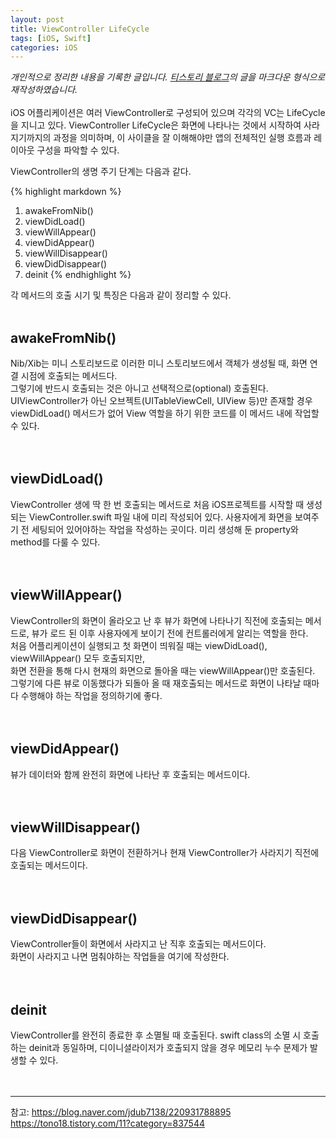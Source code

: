```yaml
---
layout: post
title: ViewController LifeCycle
tags: [iOS, Swift]
categories: iOS
---
```

*개인적으로 정리한 내용을 기록한 글입니다. [티스토리 블로그](https://be-beee.tistory.com)의 글을 마크다운 형식으로 재작성하였습니다.* <br><br>
iOS 어플리케이션은 여러 ViewController로 구성되어 있으며 각각의 VC는 LifeCycle을 지니고 있다.
ViewController LifeCycle은 화면에 나타나는 것에서 시작하여 사라지기까지의 과정을 의미하며, 이 사이클을 잘 이해해야만 앱의 전체적인 실행 흐름과 레이아웃 구성을 파악할 수 있다.
 
ViewController의 생명 주기 단계는 다음과 같다.

{% highlight markdown %}
1. awakeFromNib()
2. viewDidLoad()
3. viewWillAppear()
4. viewDidAppear()
5. viewWillDisappear()
6. viewDidDisappear()
7. deinit
{% endhighlight %}
 
각 메서드의 호출 시기 및 특징은 다음과 같이 정리할 수 있다.
<br><br>

## awakeFromNib()
Nib/Xib는 미니 스토리보드로 이러한 미니 스토리보드에서 객체가 생성될 때, 화면 연결 시점에 호출되는 메서드다.<br>
그렇기에 반드시 호출되는 것은 아니고 선택적으로(optional) 호출된다. UIViewController가 아닌 오브젝트(UITableViewCell, UIView 등)만 존재할 경우 viewDidLoad() 메서드가 없어 View 역할을 하기 위한 코드를 이 메서드 내에 작업할 수 있다.
<br>
<br>
<br>
 
## viewDidLoad()
ViewController 생에 딱 한 번 호출되는 메서드로 처음 iOS프로젝트를 시작할 때 생성 되는 ViewController.swift 파일 내에 미리 작성되어 있다. 사용자에게 화면을 보여주기 전 세팅되어 있어야하는 작업을 작성하는 곳이다. 미리 생성해 둔 property와 method를 다룰 수 있다.
<br>
<br>
<br>
 
## viewWillAppear()
ViewController의 화면이 올라오고 난 후 뷰가 화면에 나타나기 직전에 호출되는 메서드로, 뷰가 로드 된 이후 사용자에게 보이기 전에 컨트롤러에게 알리는 역할을 한다.<br>
처음 어플리케이션이 실행되고 첫 화면이 띄워질 때는 viewDidLoad(), viewWillAppear() 모두 호출되지만, <br>
화면 전환을 통해 다시 현재의 화면으로 돌아올 때는 viewWillAppear()만 호출된다.<br>
그렇기에 다른 뷰로 이동했다가 되돌아 올 때 재호출되는 메서드로 화면이 나타날 때마다 수행해야 하는 작업을 정의하기에 좋다.
<br>
<br>
<br>
 
## viewDidAppear()
뷰가 데이터와 함께 완전히 화면에 나타난 후 호출되는 메서드이다.
<br>
<br>
<br>
 
## viewWillDisappear()
다음 ViewController로 화면이 전환하거나 현재 ViewController가 사라지기 직전에 호출되는 메서드이다.
<br>
<br>
<br>
 
## viewDidDisappear()
ViewController들이 화면에서 사라지고 난 직후 호출되는 메서드이다.<br>
화면이 사라지고 나면 멈춰야하는 작업들을 여기에 작성한다.
<br>
<br>
<br>
 
## deinit
ViewController를 완전히 종료한 후 소멸될 때 호출된다. swift class의 소멸 시 호출하는 deinit과 동일하며, 디이니셜라이저가 호출되지 않을 경우 메모리 누수 문제가 발생할 수 있다.
<br>
<br>
<br>


---
참고: https://blog.naver.com/jdub7138/220931788895 <br>
https://tono18.tistory.com/11?category=837544
